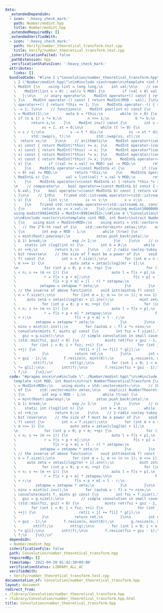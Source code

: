 ```yaml
---
data:
  _extendedDependsOn:
  - icon: ':heavy_check_mark:'
    path: Number/modint.hpp
    title: Number/modint.hpp
  _extendedRequiredBy: []
  _extendedVerifiedWith:
  - icon: ':heavy_check_mark:'
    path: Verify/number_theoretical_transform.test.cpp
    title: Verify/number_theoretical_transform.test.cpp
  _isVerificationFailed: false
  _pathExtension: hpp
  _verificationStatusIcon: ':heavy_check_mark:'
  attributes:
    links: []
  bundledCode: "#line 2 \"Convolution/number_theoretical_transform.hpp\"\n\n#line\
    \ 2 \"Number/modint.hpp\"\n\n#include <iostream>\n\ntemplate <int MOD>\nstruct\
    \ ModInt {\n    using lint = long long;\n    int val;\n\n    // constructor\n\
    \    ModInt(lint v = 0) : val(v % MOD) {\n        if (val < 0) val += MOD;\n \
    \   };\n\n    // unary operator\n    ModInt operator+() const { return ModInt(val);\
    \ }\n    ModInt operator-() const { return ModInt(MOD - val); }\n\n    ModInt&\
    \ operator++() { return *this += 1; }\n    ModInt& operator--() { return *this\
    \ -= 1; }\n\n    // functions\n    ModInt pow(lint n) const {\n        auto x\
    \ = ModInt(1);\n        auto b = *this;\n        while (n > 0) {\n           \
    \ if (n & 1) x *= b;\n            n >>= 1;\n            b *= b;\n        }\n \
    \       return x;\n    }\n    ModInt inv() const {\n        int s = val, t = MOD,\n\
    \            xs = 1, xt = 0;\n\n        while (t != 0) {\n            auto div\
    \ = s / t;\n\n            s -= t * div;\n            xs -= xt * div;\n\n     \
    \       std::swap(s, t);\n            std::swap(xs, xt);\n        }\n\n      \
    \  return xs;\n    }\n\n    // arithmetic\n    ModInt operator+(const ModInt&\
    \ x) const { return ModInt(*this) += x; }\n    ModInt operator-(const ModInt&\
    \ x) const { return ModInt(*this) -= x; }\n    ModInt operator*(const ModInt&\
    \ x) const { return ModInt(*this) *= x; }\n    ModInt operator/(const ModInt&\
    \ x) const { return ModInt(*this) /= x; }\n\n    ModInt& operator+=(const ModInt&\
    \ x) {\n        if ((val += x.val) >= MOD) val -= MOD;\n        return *this;\n\
    \    }\n    ModInt& operator-=(const ModInt& x) {\n        if ((val -= x.val)\
    \ < 0) val += MOD;\n        return *this;\n    }\n    ModInt& operator*=(const\
    \ ModInt& x) {\n        val = lint(val) * x.val % MOD;\n        return *this;\n\
    \    }\n    ModInt& operator/=(const ModInt& x) { return *this *= x.inv(); }\n\
    \n    // comparator\n    bool operator==(const ModInt& b) const { return val ==\
    \ b.val; }\n    bool operator!=(const ModInt& b) const { return val != b.val;\
    \ }\n\n    // I/O\n    friend std::istream& operator>>(std::istream& is, ModInt&\
    \ x) {\n        lint v;\n        is >> v;\n        x = v;\n        return is;\n\
    \    }\n    friend std::ostream& operator<<(std::ostream& os, const ModInt& x)\
    \ {\n        return os << x.val;\n    }\n};\n\nusing modint1000000007 = ModInt<1000000007>;\n\
    using modint998244353 = ModInt<998244353>;\n#line 4 \"Convolution/number_theoretical_transform.hpp\"\
    \n\n#include <vector>\n\ntemplate <int MOD, int Root>\nstruct NumberTheoreticalTransform\
    \ {\n    using mint = ModInt<MOD>;\n    using mints = std::vector<mint>;\n\n \
    \   // the 2^k-th root of 1\n    std::vector<mint> zetas;\n\n    explicit NumberTheoreticalTransform()\
    \ {\n        int exp = MOD - 1;\n        while (true) {\n            mint zeta\
    \ = mint(Root).pow(exp);\n            zetas.push_back(zeta);\n            if (exp\
    \ & 1) break;\n            exp /= 2;\n        }\n    }\n\n    // ceil(log_2 n)\n\
    \    static int clog2(int n) {\n        int k = 0;\n        while ((1 << k) <\
    \ n) ++k;\n        return k;\n    }\n\n    // 2-radix cooley-tukey algorithm without\
    \ bit reverse\n    // the size of f must be a power of 2\n    void ntt(mints&\
    \ f) const {\n        int n = f.size();\n\n        for (int m = n >> 1; m >= 1;\
    \ m >>= 1) {\n            auto zeta = zetas[clog2(m) + 1];\n            mint zetapow(1);\n\
    \n            for (int p = 0; p < m; ++p) {\n                for (int s = 0; s\
    \ < n; s += (m << 1)) {\n                    auto l = f[s + p],\n            \
    \             r = f[s + p + m];\n\n                    f[s + p] = l + r;\n   \
    \                 f[s + p + m] = (l - r) * zetapow;\n                }\n     \
    \           zetapow = zetapow * zeta;\n            }\n        }\n    }\n\n   \
    \ // the inverse of above function\n    void intt(mints& f) const {\n        int\
    \ n = f.size();\n\n        for (int m = 1; m <= (n >> 1); m <<= 1) {\n       \
    \     auto zeta = zetas[clog2(m) + 1].inv();\n            mint zetapow(1);\n\n\
    \            for (int p = 0; p < m; ++p) {\n                for (int s = 0; s\
    \ < n; s += (m << 1)) {\n                    auto l = f[s + p],\n            \
    \             r = f[s + p + m] * zetapow;\n\n                    f[s + p] = l\
    \ + r;\n                    f[s + p + m] = l - r;\n                }\n       \
    \         zetapow = zetapow * zeta;\n            }\n        }\n\n        auto\
    \ ninv = mint(n).inv();\n        for (auto& x : f) x *= ninv;\n    }\n\n    mints\
    \ convolute(mints f, mints g) const {\n        int fsz = f.size(),\n         \
    \   gsz = g.size();\n\n        // simple convolution in small cases\n        if\
    \ (std::min(fsz, gsz) < 8) {\n            mints ret(fsz + gsz - 1, 0);\n     \
    \       for (int i = 0; i < fsz; ++i) {\n                for (int j = 0; j < gsz;\
    \ ++j) {\n                    ret[i + j] += f[i] * g[j];\n                }\n\
    \            }\n            return ret;\n        }\n\n        int n = 1 << clog2(fsz\
    \ + gsz - 1);\n        f.resize(n, mint(0));\n        g.resize(n, mint(0));\n\n\
    \        ntt(f);\n        ntt(g);\n\n        for (int i = 0; i < n; ++i) f[i]\
    \ *= g[i];\n\n        intt(f);\n\n        f.resize(fsz + gsz - 1);\n        return\
    \ f;\n    }\n};\n"
  code: "#pragma once\n\n#include \"../Number/modint.hpp\"\n\n#include <vector>\n\n\
    template <int MOD, int Root>\nstruct NumberTheoreticalTransform {\n    using mint\
    \ = ModInt<MOD>;\n    using mints = std::vector<mint>;\n\n    // the 2^k-th root\
    \ of 1\n    std::vector<mint> zetas;\n\n    explicit NumberTheoreticalTransform()\
    \ {\n        int exp = MOD - 1;\n        while (true) {\n            mint zeta\
    \ = mint(Root).pow(exp);\n            zetas.push_back(zeta);\n            if (exp\
    \ & 1) break;\n            exp /= 2;\n        }\n    }\n\n    // ceil(log_2 n)\n\
    \    static int clog2(int n) {\n        int k = 0;\n        while ((1 << k) <\
    \ n) ++k;\n        return k;\n    }\n\n    // 2-radix cooley-tukey algorithm without\
    \ bit reverse\n    // the size of f must be a power of 2\n    void ntt(mints&\
    \ f) const {\n        int n = f.size();\n\n        for (int m = n >> 1; m >= 1;\
    \ m >>= 1) {\n            auto zeta = zetas[clog2(m) + 1];\n            mint zetapow(1);\n\
    \n            for (int p = 0; p < m; ++p) {\n                for (int s = 0; s\
    \ < n; s += (m << 1)) {\n                    auto l = f[s + p],\n            \
    \             r = f[s + p + m];\n\n                    f[s + p] = l + r;\n   \
    \                 f[s + p + m] = (l - r) * zetapow;\n                }\n     \
    \           zetapow = zetapow * zeta;\n            }\n        }\n    }\n\n   \
    \ // the inverse of above function\n    void intt(mints& f) const {\n        int\
    \ n = f.size();\n\n        for (int m = 1; m <= (n >> 1); m <<= 1) {\n       \
    \     auto zeta = zetas[clog2(m) + 1].inv();\n            mint zetapow(1);\n\n\
    \            for (int p = 0; p < m; ++p) {\n                for (int s = 0; s\
    \ < n; s += (m << 1)) {\n                    auto l = f[s + p],\n            \
    \             r = f[s + p + m] * zetapow;\n\n                    f[s + p] = l\
    \ + r;\n                    f[s + p + m] = l - r;\n                }\n       \
    \         zetapow = zetapow * zeta;\n            }\n        }\n\n        auto\
    \ ninv = mint(n).inv();\n        for (auto& x : f) x *= ninv;\n    }\n\n    mints\
    \ convolute(mints f, mints g) const {\n        int fsz = f.size(),\n         \
    \   gsz = g.size();\n\n        // simple convolution in small cases\n        if\
    \ (std::min(fsz, gsz) < 8) {\n            mints ret(fsz + gsz - 1, 0);\n     \
    \       for (int i = 0; i < fsz; ++i) {\n                for (int j = 0; j < gsz;\
    \ ++j) {\n                    ret[i + j] += f[i] * g[j];\n                }\n\
    \            }\n            return ret;\n        }\n\n        int n = 1 << clog2(fsz\
    \ + gsz - 1);\n        f.resize(n, mint(0));\n        g.resize(n, mint(0));\n\n\
    \        ntt(f);\n        ntt(g);\n\n        for (int i = 0; i < n; ++i) f[i]\
    \ *= g[i];\n\n        intt(f);\n\n        f.resize(fsz + gsz - 1);\n        return\
    \ f;\n    }\n};\n"
  dependsOn:
  - Number/modint.hpp
  isVerificationFile: false
  path: Convolution/number_theoretical_transform.hpp
  requiredBy: []
  timestamp: '2021-04-20 01:42:38+09:00'
  verificationStatus: LIBRARY_ALL_AC
  verifiedWith:
  - Verify/number_theoretical_transform.test.cpp
documentation_of: Convolution/number_theoretical_transform.hpp
layout: document
redirect_from:
- /library/Convolution/number_theoretical_transform.hpp
- /library/Convolution/number_theoretical_transform.hpp.html
title: Convolution/number_theoretical_transform.hpp
---
```

